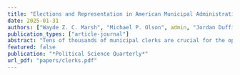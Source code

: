 ```yaml
---
title: "Elections and Representation in American Municipal Administration"
date: 2025-01-31
authors: ["Wayde Z. C. Marsh", "Michael P. Olson", admin, "Jordan Duffin Wong"]
publication_types: ["article-journal"]
abstract: "Tens of thousands of municipal clerks are crucial for the operation of the American government and the persistence of electoral democracy. They administer elections, keep and transmit essential records of government and public activity, and implement and interpret local, state, and federal laws. Because clerks operate in both an administrative and a political capacity, some municipalities elect their clerks, while others appoint them. We leverage this variation in the clerk selection method to explore how elections influence American local government. Drawing on an original survey of clerks in five New England states, we demonstrate that elected clerks are more attentive to the public they serve but often make do with fewer professional resources. We find few differences in substantive issue representation; with regard to election administration, however, we find that elected clerks are actually \textit{less} responsive to constituent preferences than appointed. Our results provide mixed evidence for the capacity of elections at the local level to enhance accountability for policy implementation."
featured: false
publication: "*Political Science Quarterly*"
url_pdf: "papers/clerks.pdf"
---
```


